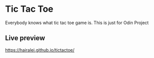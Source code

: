 # Tic Tac Toe

Everybody knows what tic tac toe game is. This is just for Odin Project

## Live preview

https://hairalei.github.io/tictactoe/
